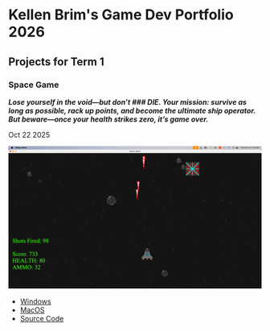 # Kellen Brim's Game Dev Portfolio 2026

## Projects for Term 1

### Space Game

 ***Lose yourself in the void—but don’t ### DIE. Your mission: survive as long as possible, rack up points, and become the ultimate ship operator. But beware—once your health strikes zero, it’s game over.***

 Oct 22 2025

![Running Game](https://github.com/KBB774/GameDevPortfolio/blob/main/images/Spaceship011.png?raw=true)

* [Windows](https://github.com/KBB774/GameDevPortfolio/blob/main/src/SpaceGame/windows-amd64.zip)
* [MacOS](https://github.com/KBB774/GameDevPortfolio/blob/main/src/SpaceGame/macos-x86_64.zip)
* [Source Code](https://github.com/KBB774/GameDevPortfolio/tree/main/src/SpaceGame)
